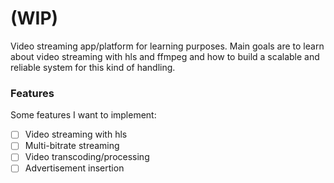 # (WIP)

Video streaming app/platform for learning purposes.
Main goals are to learn about video streaming with hls and ffmpeg and how to build a scalable and reliable system for this kind of handling.

### Features
Some features I want to implement:
- [ ] Video streaming with hls
- [ ] Multi-bitrate streaming
- [ ] Video transcoding/processing
- [ ] Advertisement insertion
